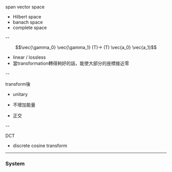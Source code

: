 span vector space

* Hilbert space
* banach space
* complete space

--

$$\vec{\gamma_0} \vec{\gamma_1} (T)-> (T) \vec{a_0} \vec{a_1}$$

* linear / lossless
* 當transformation轉得夠好的話，能使大部分的座標接近零

--

transform後

* unitary

* 不增加能量

* 正交

--

DCT

* discrete cosine transform





---

### System





